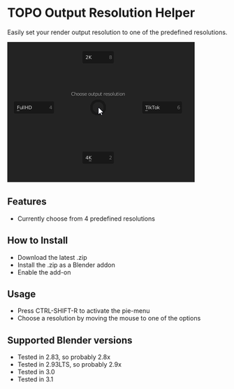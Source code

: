 # TOPO Output Resolution Helper

Easily set your render output resolution to one of the predefined resolutions.

![Pie menu preview](images/ChooseOutputResolution_piemenu.png)

## Features

* Currently choose from 4 predefined resolutions


## How to Install

* Download the latest .zip
* Install the .zip as a Blender addon
* Enable the add-on

## Usage

* Press CTRL-SHIFT-R to activate the pie-menu
* Choose a resolution by moving the mouse to one of the options

## Supported Blender versions

* Tested in 2.83, so probably 2.8x
* Tested in 2.93LTS, so probably 2.9x
* Tested in 3.0
* Tested in 3.1

